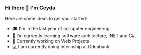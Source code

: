 ### Hi there 👋 I'm Ceyda

Here are some ideas to get you started:

- :mortar_board: I'm in the last year of computer engineering.
- :information_desk_person: I’m currently learning software architecture, .NET and C#. 
- :telescope: Currently working on Web Projects
- :computer: I am currently doing internship at Odeabank
